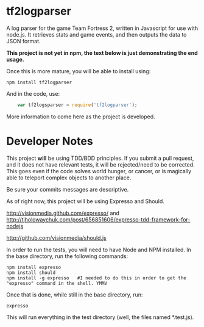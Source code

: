 tf2logparser
============

A log parser for the game Team Fortress 2, written in Javascript for use with node.js. It retrieves stats and game events, and then outputs the data to JSON format.

**This project is not yet in npm, the text below is just demonstrating the end usage.**

Once this is more mature, you will be able to install using:

    npm install tf2logparser

And in the code, use:

```javascript
    var tf2logsparser = require('tf2logparser');
```

More information to come here as the project is developed.

Developer Notes
===============
This project **will** be using TDD/BDD principles. If you submit a pull request, and it does not have relevant tests, it will be rejected/need to be corrected. This goes even if the code solves world hunger, or cancer, or is magically able to teleport complex objects to another place.

Be sure your commits messages are descriptive.

As of right now, this project will be using Expresso and Should.

http://visionmedia.github.com/expresso/ and http://tjholowaychuk.com/post/656851606/expresso-tdd-framework-for-nodejs

http://github.com/visionmedia/should.js

In order to run the tests, you will need to have Node and NPM installed.
In the base directory, run the following commands:

    npm install expresso
    npm install should
    npm install -g expresso   #I needed to do this in order to get the "expresso" command in the shell. YMMV

Once that is done, while still in the base directory, run:

    expresso

This will run everything in the test directory (well, the files named *.test.js).
